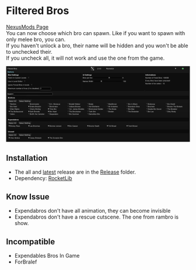 # Filtered Bros

[NexusMods Page](https://www.nexusmods.com/broforce/mods/7)  
You can now choose which bro can spawn. Like if you want to spawn with only melee bro, you can.  
If you haven't unlock a bro, their name will be hidden and you won't be able to unchecked their.  
If you uncheck all, it will not work and use the one from the game.  

![ui](./.img/ui.png)

## Installation

* The all and [latest](./Release/FilteredBrosMod.zip) release are in the [Release](./Release/) folder.
* Dependency: [RocketLib](https://www.nexusmods.com/broforce/mods/9)

## Know Issue

* Expendabros don't have all animation, they can become invisible
* Expendabros don't have a rescue cutscene. The one from rambro is show.

## Incompatible

* Expendables Bros In Game
* ForBralef

